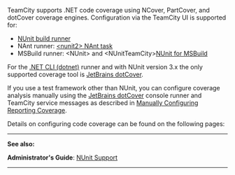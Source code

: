 [//]: # (title: Configuring .NET Code Coverage)
[//]: # (auxiliary-id: Configuring .NET Code Coverage)

TeamCity supports .NET code coverage using NCover, PartCover, and dotCover coverage engines. Configuration via the TeamCity UI is supported for:
* [NUnit build runner](nunit.md)
* NAnt runner: [&lt;nunit2&gt; NAnt task](nunit-for-nant-build-runner.md)
* MSBuild runner: &lt;NUnit&gt; and &lt;NUnitTeamCity&gt;[NUnit for MSBuild](nunit-for-msbuild.md)

For the [.NET CLI (dotnet)](net-cli-dotnet.md) runner and with NUnit version 3.x the only supported coverage tool is [JetBrains dotCover](jetbrains-dotcover.md).

If you use a test framework other than NUnit, you can configure coverage analysis manually using the [JetBrains dotCover](http://www.jetbrains.com/dotcover/) console runner and TeamCity service messages as described in [Manually Configuring Reporting Coverage](manually-configuring-reporting-coverage.md).

Details on configuring code coverage can be found on the following pages:

<toc>
</toc>

 
 __  __

__See also:__

__Administrator's Guide__: [NUnit Support](nunit-support.md)

__ __